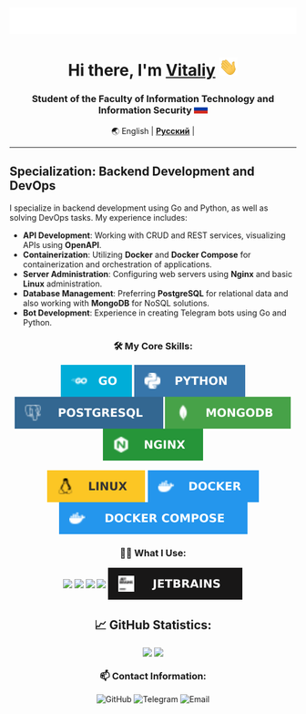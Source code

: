 <img src="assets/te4gh0st.svg" alt="Typing SVG"/>

<h1 align="center">Hi there, I'm <a href="https://te4gh0st.ru" target="_blank">Vitaliy</a> 
<img src="assets/Hi.gif" height="32"/></h1>
<h3 align="center">Student of the Faculty of Information Technology and Information Security <img src="assets/Flag_of_Russia.svg" height="16"/></h3>

<div align="center" markdown>

🌏 English | [**Русский**](./README.ru.md) |

</div>

---

## Specialization: Backend Development and DevOps

I specialize in backend development using Go and Python, as well as solving DevOps tasks. My experience includes:

- **API Development**: Working with CRUD and REST services, visualizing APIs using **OpenAPI**.
- **Containerization**: Utilizing **Docker** and **Docker Compose** for containerization and orchestration of
  applications.
- **Server Administration**: Configuring web servers using **Nginx** and basic **Linux** administration.
- **Database Management**: Preferring **PostgreSQL** for relational data and also working with **MongoDB** for NoSQL
  solutions.
- **Bot Development**: Experience in creating Telegram bots using Go and Python.

<div align="center">
  <h3>🛠 My Core Skills:</h3>
    <img align="center" src="assets/Go-00ADD8.svg" />
    <img align="center" src="assets/Python-3776AB.svg" />
    <img align="center" src="assets/PostgreSQL-336791.svg" />
    <img align="center" src="assets/MongoDB-47A248.svg" />
    <img align="center" src="assets/Nginx-269539.svg" />

</div>
<br>
<div align="center">
    <img align="center" src="assets/Linux-FCC624.svg" />
    <img align="center" src="assets/Docker-2496ED.svg" />
    <img align="center" src="assets/Docker-Compose-2496ED.svg" />

</div>

<div align="center">
  <h3>🧑‍💻 What I Use:</h3>
    <img align="center" src="https://img.shields.io/badge/Git-F05032?style=for-the-badge&logo=git&logoColor=white" />
    <img align="center" src="https://img.shields.io/badge/GitHub-181717?style=for-the-badge&logo=github&logoColor=white" />
    <img align="center" src="https://img.shields.io/badge/Postman-FF6C37?style=for-the-badge&logo=postman&logoColor=white" />
    <img align="center" src="https://img.shields.io/badge/VS%20Code-0078d7?style=for-the-badge&logo=visual%20studio%20code&logoColor=white" />
    <img align="center" src="assets/jetbrains-181717.svg" />

</div>

<div align="center">
  <h2>📈 GitHub Statistics:</h2>
  <span>
    <img height=170 align="center" src="https://github-readme-stats.vercel.app/api?username=te4gh0st&locale=en&show_icons=true&theme=transparent&border_radius=7" />
  </span>
  <span>
    <img height=170 align="center" src="https://github-readme-stats.vercel.app/api/top-langs/?username=te4gh0st&locale=en&show_icons=true&theme=transparent&border_radius=7&layout=compact&card_width=400" />
  </span>
</div>

<div align="center">
  <h3>📫 Contact Information:</h3>
  <a href="https://github.com/te4gh0st" target="_blank" style="text-decoration:none;">
    <img src="https://img.shields.io/badge/GitHub-181717?style=for-the-badge&logo=github&logoColor=white" alt="GitHub" /></a>
  <a href="https://t.me/te4gh0st" target="_blank" style="text-decoration:none;">
    <img src="https://img.shields.io/badge/Telegram-2CA5E0?style=for-the-badge&logo=telegram&logoColor=white" alt="Telegram" /></a>
  <a href="mailto:vitaliy@te4gh0st.ru" target="_blank" style="text-decoration:none;">
    <img src="https://img.shields.io/badge/Email-D14836?style=for-the-badge&logo=gmail&logoColor=white" alt="Email" /></a>
</div>
